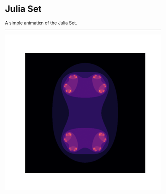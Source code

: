 # Julia Set

A simple animation of the Julia Set.

<hr>

<!-- ![Julia Set](/julia_set.gif) -->

<div align="center">
  <img src="/julia_set.gif" alt="Julia Set" title="Julia Set" />
</div>
